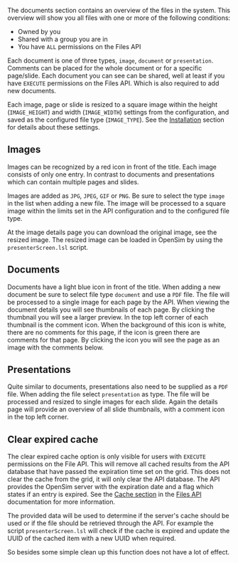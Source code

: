 The documents section contains an overview of the files in the system. This overview will show you all files with one or more of the following conditions:

* Owned by you
* Shared with a group you are in
* You have `ALL` permissions on the Files API

Each document is one of three types, `image`, `document` or `presentation`. Comments can be placed for the whole document or for a specific page/slide. Each document you can see can be shared, well at least if you have `EXECUTE` permissions on the Files API. Which is also required to add new documents.

Each image, page or slide is resized to a square image within the height (`IMAGE_HEIGHT`) and width (`IMAGE_WIDTH`) settings from the configuration, and saved as the configured file type (`IMAGE_TYPE`). See the [Installation](../Installation/Installation.html) section for details about these settings.

## Images
Images can be recognized by a red icon in front of the title. Each image consists of only one entry. In contrast to documents and presentations which can contain multiple pages and slides.

Images are added as `JPG`, `JPEG`, `GIF` or `PNG`. Be sure to select the type `image` in the list when adding a new file. The image will be processed to a square image within the limits set in the API configuration and to the configured file type.

At the image details page you can download the original image, see the resized image. The resized image can be loaded in OpenSim by using the `presenterScreen.lsl` script.

## Documents
Documents have a light blue icon in front of the title. When adding a new document be sure to select file type `document` and use  a `PDF` file. The file will be processed to a single image for each page by the API. When viewing the document details you will see thumbnails of each page. By clicking the thumbnail you will see a larger preview. In the top left corner of each thumbnail is the comment icon. When the background of this icon is white, there are no comments for this page, if the icon is green there are comments for that page. By clicking the icon you will see the page as an image with the comments below.

## Presentations
Quite similar to documents, presentations also need to be supplied as a `PDF` file. When adding the file select `presentation` as type. The file will be processed and resized to single images for each slide. Again the details page will provide an overview of all slide thumbnails, with a comment icon in the top left corner.

## Clear expired cache
The clear expired cache option is only visible for users with `EXECUTE` permissions on the File API. This will remove all cached results from the API database that have passed the expiration time set on the grid. This does not clear the cache from the grid, it will only clear the API database. The API provides the OpenSim server with the expiration date and a flag which states if an entry is expired. See the [Cache section](../API/Files/Cache.html) in the [Files API](../API/Files/Files.html) documentation for more information.

The provided data will be used to determine if the server's cache should be used or if the file should be retrieved through the API. For example the script `presenterScreen.lsl` will check if the cache is expired and update the UUID of the cached item with a new UUID when required.

So besides some simple clean up this function does not have a lot of effect.